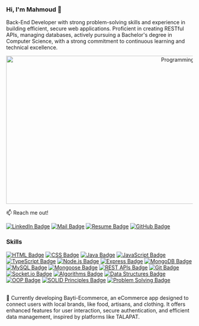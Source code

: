 ### Hi, I'm Mahmoud 👋

Back-End Developer with strong problem-solving skills and experience in building efficient, secure web 
applications. Proficient in creating RESTful APIs, managing databases, actively pursuing a Bachelor's degree in 
Computer Science, with a strong commitment to continuous learning and technical excellence.

<div style="text-align: center;">
    <img src="https://i.etsystatic.com/11122259/r/il/8c1a6a/1267512024/il_fullxfull.1267512024_nn2j.jpg" alt="Programming Animation" width="980" height="400" />
</div>


:mailbox: Reach me out!


[![LinkedIn Badge](https://img.shields.io/badge/-Mahmoud_Muhammad-0e76a8?style=flat&labelColor=0e76a8&logo=linkedin&logoColor=white)](https://www.linkedin.com/in/mahmoud-muhammad-6774b92b3/)
[![Mail Badge](https://img.shields.io/badge/-Mahmoud_Muhammad-c0392b?style=flat&labelColor=c0392b&logo=gmail&logoColor=white)](mailto:mahmoudmuhammadd0@gmail.com)
[![Resume Badge](https://img.shields.io/badge/-View%20My%20Resume-FF5733?style=flat&labelColor=FF5733&logo=pdf&logoColor=white)](https://drive.google.com/file/d/1ox50fmkIeWfNpc3Nk3SVMlI2tgBq8eDs/view?usp=sharing)
[![GitHub Badge](https://img.shields.io/badge/-Mahmoud_Muhammad-181717?style=flat&labelColor=181717&logo=github&logoColor=white)](https://github.com/MahmoudMuhammad404/MahmoudMuhammad404/)



### Skills
[![HTML Badge](https://img.shields.io/badge/-HTML-E34F26?style=for-the-badge&labelColor=black&logo=html5&logoColor=white)](#)
[![CSS Badge](https://img.shields.io/badge/-CSS-1572B6?style=for-the-badge&labelColor=black&logo=css3&logoColor=white)](#)
[![Java Badge](https://img.shields.io/badge/-Java-007396?style=for-the-badge&labelColor=black&logo=java&logoColor=white)](#)
[![JavaScript Badge](https://img.shields.io/badge/-JavaScript-F0DB4F?style=for-the-badge&labelColor=black&logo=javascript&logoColor=black)](#)
[![TypeScript Badge](https://img.shields.io/badge/-TypeScript-007acc?style=for-the-badge&labelColor=black&logo=typescript&logoColor=white)](#)
[![Node.js Badge](https://img.shields.io/badge/-Node.js-3C873A?style=for-the-badge&labelColor=black&logo=node.js&logoColor=white)](#)
[![Express Badge](https://img.shields.io/badge/-Express.js-000000?style=for-the-badge&labelColor=black&logo=express&logoColor=white)](#)
[![MongoDB Badge](https://img.shields.io/badge/-MongoDB-47A248?style=for-the-badge&labelColor=black&logo=mongodb&logoColor=white)](#)
[![MySQL Badge](https://img.shields.io/badge/-MySQL-4479A1?style=for-the-badge&labelColor=black&logo=mysql&logoColor=white)](#)
[![Mongoose Badge](https://img.shields.io/badge/-Mongoose-47A248?style=for-the-badge&labelColor=black&logo=mongoose&logoColor=white)](#)
[![REST APIs Badge](https://img.shields.io/badge/-REST%20APIs-4B4B4B?style=for-the-badge&labelColor=black&logo=api&logoColor=white)](#)
[![Git Badge](https://img.shields.io/badge/-Git-F05032?style=for-the-badge&labelColor=black&logo=git&logoColor=white)](#)
[![Socket.io Badge](https://img.shields.io/badge/-Socket.io-010101?style=for-the-badge&labelColor=black&logo=socket.io&logoColor=white)](#)
[![Algorithms Badge](https://img.shields.io/badge/-Algorithms-007ACC?style=for-the-badge&labelColor=black&logo=algorithm&logoColor=white)](#)
[![Data Structures Badge](https://img.shields.io/badge/-Data%20Structures-007ACC?style=for-the-badge&labelColor=black&logo=algorithm&logoColor=white)](#)
[![OOP Badge](https://img.shields.io/badge/-OOP-007ACC?style=for-the-badge&labelColor=black&logo=object-oriented&logoColor=white)](#)
[![SOLID Principles Badge](https://img.shields.io/badge/-SOLID%20Principles-007ACC?style=for-the-badge&labelColor=black&logo=solid&logoColor=white)](#)
[![Problem Solving Badge](https://img.shields.io/badge/-Problem%20Solving-007ACC?style=for-the-badge&labelColor=black&logo=problem-solving&logoColor=white)](#)

<br>
🔭 Currently developing Bayti-Ecommerce, an eCommerce app designed to connect users with local brands, like food, artisans, and clothing. It offers enhanced features for user interaction, secure authentication, and efficient data management, inspired by platforms like TALAPAT.


<br>
<br/>







